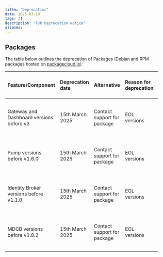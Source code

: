 ```yaml
---
title: "Deprecation"
date: 2025-03-10
tags: []
description: "Tyk Deprecation Notice"
aliases:
---
```


## Packages

The table below outlines the deprecation of Packages (Debian and RPM packages hosted on [packagecloud.io](https://packagecloud.io/tyk/)):

| Feature/Component  | Deprecation date  | Alternative  | Reason for deprecation | End of Life date  | Notes  |
| :---- | :---- | :---- | :---- | :---- | :---- |
|Gateway and Dashboard versions before v3 | 15th March 2025  | Contact support for package  | EOL versions  | 2023 | Please consider upgrading to a supported version  |
|Pump versions before v1.6.0 | 15th March 2025  | Contact support for package  | EOL versions  | 2023 | Please consider upgrading to a supported version  |
|Identity Broker versions before v1.1.0 | 15th March 2025  | Contact support for package  | EOL versions  | 2023 | Please consider upgrading to a supported version  |
|MDCB versions before v1.8.2 | 15th March 2025  | Contact support for package  | EOL versions  | 2023 | Please consider upgrading to a supported version  |
